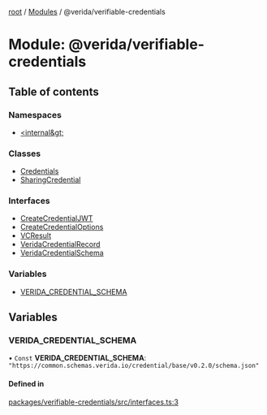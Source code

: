 [root](../README.md) / [Modules](../modules.md) / @verida/verifiable-credentials

# Module: @verida/verifiable-credentials

## Table of contents

### Namespaces

- [&lt;internal\&gt;](verida_verifiable_credentials._internal_.md)

### Classes

- [Credentials](../classes/verida_verifiable_credentials.Credentials.md)
- [SharingCredential](../classes/verida_verifiable_credentials.SharingCredential.md)

### Interfaces

- [CreateCredentialJWT](../interfaces/verida_verifiable_credentials.CreateCredentialJWT.md)
- [CreateCredentialOptions](../interfaces/verida_verifiable_credentials.CreateCredentialOptions.md)
- [VCResult](../interfaces/verida_verifiable_credentials.VCResult.md)
- [VeridaCredentialRecord](../interfaces/verida_verifiable_credentials.VeridaCredentialRecord.md)
- [VeridaCredentialSchema](../interfaces/verida_verifiable_credentials.VeridaCredentialSchema.md)

### Variables

- [VERIDA\_CREDENTIAL\_SCHEMA](verida_verifiable_credentials.md#verida_credential_schema)

## Variables

### VERIDA\_CREDENTIAL\_SCHEMA

• `Const` **VERIDA\_CREDENTIAL\_SCHEMA**: ``"https://common.schemas.verida.io/credential/base/v0.2.0/schema.json"``

#### Defined in

[packages/verifiable-credentials/src/interfaces.ts:3](https://github.com/verida/verida-js/blob/5040472/packages/verifiable-credentials/src/interfaces.ts#L3)
